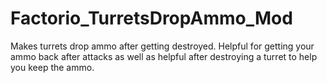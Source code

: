 # Factorio_TurretsDropAmmo_Mod
Makes turrets drop ammo after getting destroyed. Helpful for getting your ammo back after attacks as well as helpful after destroying a turret to help you keep the ammo.
